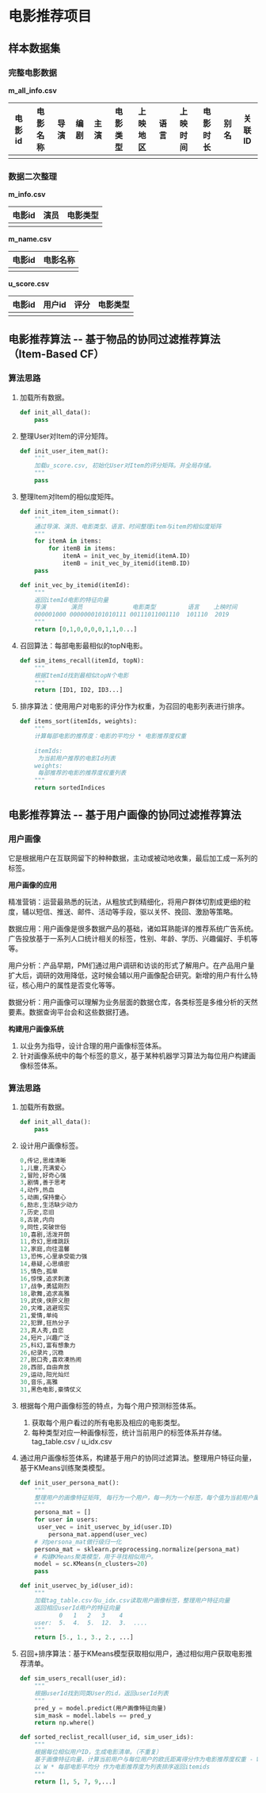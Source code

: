 # 电影推荐项目

## 样本数据集

### 完整电影数据

**m_all_info.csv** 

| 电影id | 电影名称 | 导演 | 编剧 | 主演 | 电影类型 | 上映地区 | 语言 | 上映时间 | 电影时长 | 别名 | 关联ID |
| ------ | -------- | ---- | ---- | ---- | -------- | -------- | ---- | -------- | -------- | ---- | ------ |
|        |          |      |      |      |          |          |      |          |          |      |        |



### 数据二次整理

**m_info.csv**

| 电影id | 演员 | 电影类型 |
| ------ | ---- | -------- |
|        |      |          |

**m_name.csv**

| 电影id | 电影名称 |
| ------ | -------- |
|        |          |

**u_score.csv** 

| 电影id | 用户id | 评分 | 电影类型 |
| ------ | ------ | ---- | -------- |
|        |        |      |          |



## 电影推荐算法 -- 基于物品的协同过滤推荐算法（Item-Based CF）

### 算法思路

1. 加载所有数据。

   ```python
   def init_all_data():
       pass
   ```

1. 整理User对Item的评分矩阵。

   ```python
   def init_user_item_mat():
       """
       加载u_score.csv, 初始化User对Item的评分矩阵。并全局存储。
       """
       pass
   ```

2. 整理Item对Item的相似度矩阵。

   ```python
   def init_item_item_simmat():
       """
       通过导演、演员、电影类型、语言、时间整理item与item的相似度矩阵
       """
       for itemA in items:
           for itemB in items:
               itemA = init_vec_by_itemid(itemA.ID)
               itemB = init_vec_by_itemid(itemB.ID)
       pass
   
   def init_vec_by_itemid(itemId):
       """
       返回itemId电影的特征向量
       导演       演员              电影类型         语言    上映时间
       000001000 0000000101010111 00111011001110  101110  2019
       """
       return [0,1,0,0,0,0,1,1,0...]
   ```

3. 召回算法：每部电影最相似的topN电影。

   ```python
   def sim_items_recall(itemId, topN):
       """
       根据ItemId找到最相似topN个电影
       """
       return [ID1, ID2, ID3...]
   ```

4. 排序算法：使用用户对电影的评分作为权重，为召回的电影列表进行排序。

   ```python
   def items_sort(itemIds, weights):
       """
       计算每部电影的推荐度：电影的平均分 * 电影推荐度权重
       
       itemIds:
       	为当前用户推荐的电影Id列表
       weights:
       	每部推荐的电影的推荐度权重列表
       """
       return sortedIndices
   ```




## 电影推荐算法 -- 基于用户画像的协同过滤推荐算法

### 用户画像

它是根据用户在互联网留下的种种数据，主动或被动地收集，最后加工成一系列的标签。

**用户画像的应用**

精准营销：运营最熟悉的玩法，从粗放式到精细化，将用户群体切割成更细的粒度，辅以短信、推送、邮件、活动等手段，驱以关怀、挽回、激励等策略。

数据应用：用户画像是很多数据产品的基础，诸如耳熟能详的推荐系统广告系统。广告投放基于一系列人口统计相关的标签，性别、年龄、学历、兴趣偏好、手机等等。

用户分析：产品早期，PM们通过用户调研和访谈的形式了解用户。在产品用户量扩大后，调研的效用降低，这时候会辅以用户画像配合研究。新增的用户有什么特征，核心用户的属性是否变化等等。

数据分析：用户画像可以理解为业务层面的数据仓库，各类标签是多维分析的天然要素。数据查询平台会和这些数据打通。

**构建用户画像系统**

1. 以业务为指导，设计合理的用户画像标签体系。
2. 针对画像系统中的每个标签的意义，基于某种机器学习算法为每位用户构建画像标签体系。



### 算法思路

1. 加载所有数据。

   ```python
   def init_all_data():
       pass
   ```

2. 设计用户画像标签。

   ```python
   0,传记,思维清晰
   1,儿童,充满爱心
   2,冒险,好奇心强
   3,剧情,善于思考
   4,动作,热血
   5,动画,保持童心
   6,励志,生活缺少动力
   7,历史,恋旧
   8,古装,内向
   9,同性,突破世俗
   10,喜剧,活泼开朗
   11,奇幻,思维跳跃
   12,家庭,向往温馨
   13,恐怖,心里承受能力强
   14,悬疑,心思缜密
   15,情色,孤单
   16,惊悚,追求刺激
   17,战争,勇猛刚烈
   18,歌舞,追求高雅
   19,武侠,侠肝义胆
   20,灾难,逃避现实
   21,爱情,单纯
   22,犯罪,狂热分子
   23,真人秀,自恋
   24,短片,兴趣广泛
   25,科幻,富有想象力
   26,纪录片,沉稳
   27,脱口秀,喜欢凑热闹
   28,西部,自由奔放
   29,运动,阳光灿烂
   30,音乐,高雅
   31,黑色电影,豪情仗义
   ```

3. 根据每个用户画像标签的特点，为每个用户预测标签体系。

   1. 获取每个用户看过的所有电影及相应的电影类型。
   2. 每种类型对应一种画像标签，统计当前用户的标签体系并存储。tag_table.csv / u_idx.csv

4. 通过用户画像标签体系，构建基于用户的协同过滤算法。整理用户特征向量，基于KMeans训练聚类模型。

   ```python
   def init_user_persona_mat():
       """
       整理用户的画像特征矩阵, 每行为一个用户，每一列为一个标签，每个值为当前用户属于该标签的权重
       """
       persona_mat = []
       for user in users:
       	user_vec = init_uservec_by_id(user.ID)
           persona_mat.append(user_vec)
       # 对persona_mat做行级归一化
       persona_mat = sklearn.preprocessing.normalize(persona_mat)
       # 构建KMeans聚类模型，用于寻找相似用户。
       model = sc.KMeans(n_clusters=20)
       pass
   
   def init_uservec_by_id(user_id):
       """
       加载tag_table.csv与u_idx.csv读取用户画像标签，整理用户特征向量
       返回相应userId用户的特征向量
              0   1   2   3    4
       user:  5.  4.  5.  12.  3.  ....
       """
       return [5., 1., 3., 2., ...] 
   ```

5. 召回+排序算法：基于KMeans模型获取相似用户，通过相似用户获取电影推荐清单。

   ```python
   def sim_users_recall(user_id):
       """
       根据userId找到同类User的id，返回userId列表
       """
       pred_y = model.predict(用户画像特征向量)
       sim_mask = model.labels == pred_y
       return np.where()
   
   def sorted_reclist_recall(user_id, sim_user_ids):
       """
       根据每位相似用户ID，生成电影清单。（不重复）
       基于画像特征向量，计算当前用户与每位用户的欧氏距离得分作为电影推荐度权重 - W
       以 W * 每部电影平均分 作为电影推荐度为列表排序返回itemids
       """
       return [1, 5, 7, 9,...]
   ```





